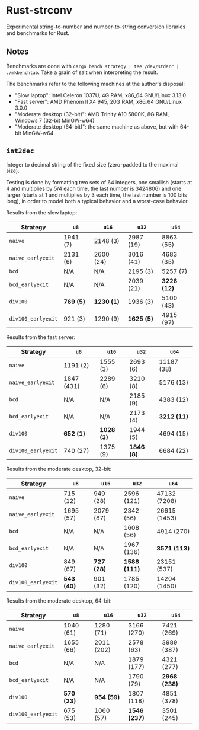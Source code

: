 # Rust-strconv

Experimental string-to-number and number-to-string conversion libraries and benchmarks for Rust.

## Notes

Benchmarks are done with `cargo bench strategy | tee /dev/stderr | ./mkbenchtab`.
Take a grain of salt when interpreting the result.

The benchmarks refer to the following machines at the author's disposal:

* "Slow laptop": Intel Celeron 1037U, 4G RAM, x86\_64 GNU/Linux 3.13.0
* "Fast server": AMD Phenom II X4 945, 20G RAM, x86\_64 GNU/Linux 3.0.0
* "Moderate desktop (32-bit)": AMD Trinity A10 5800K, 8G RAM, Windows 7 (32-bit MinGW-w64)
* "Moderate desktop (64-bit)": the same machine as above, but with 64-bit MinGW-w64

## `int2dec`

Integer to decimal string of the fixed size (zero-padded to the maximal size).

Testing is done by formatting two sets of 64 integers,
one smallish (starts at 4 and multiplies by 5/4 each time, the last number is 3424806) and
one larger (starts at 1 and multiplies by 3 each time, the last number is 100 bits long),
in order to model both a typical behavior and a worst-case behavior.

Results from the slow laptop:

Strategy | `u8` | `u16` | `u32` | `u64`
---------|------|-------|-------|------
`naive` | 1941 (7) | 2148 (3) | 2987 (19) | 8863 (55)
`naive_earlyexit` | 2131 (6) | 2600 (24) | 3016 (41) | 4683 (35)
`bcd` | N/A | N/A | 2195 (3) | 5257 (7)
`bcd_earlyexit` | N/A | N/A | 2039 (21) | **3226 (12)**
`div100` | **769 (5)** | **1230 (1)** | 1936 (3) | 5100 (43)
`div100_earlyexit` | 921 (3) | 1290 (9) | **1625 (5)** | 4915 (97)

Results from the fast server:

Strategy | `u8` | `u16` | `u32` | `u64`
---------|------|-------|-------|------
`naive` | 1191 (2) | 1555 (3) | 2693 (6) | 11187 (38)
`naive_earlyexit` | 1847 (431) | 2289 (6) | 3210 (8) | 5176 (13)
`bcd` | N/A | N/A | 2185 (9) | 4383 (12)
`bcd_earlyexit` | N/A | N/A | 2173 (4) | **3212 (11)**
`div100` | **652 (1)** | **1028 (3)** | 1944 (5) | 4694 (15)
`div100_earlyexit` | 740 (27) | 1375 (9) | **1846 (8)** | 6684 (22)

Results from the moderate desktop, 32-bit:

Strategy | `u8` | `u16` | `u32` | `u64`
---------|------|-------|-------|------
`naive` | 715 (12) | 949 (28) | 2596 (121) | 47132 (7208)
`naive_earlyexit` | 1695 (57) | 2079 (87) | 2342 (56) | 26615 (1453)
`bcd` | N/A | N/A | 1608 (56) | 4914 (270)
`bcd_earlyexit` | N/A | N/A | 1967 (136) | **3571 (113)**
`div100` | 849 (67) | **727 (28)** | **1588 (111)** | 23151 (537)
`div100_earlyexit` | **543 (40)** | 901 (32) | 1785 (120) | 14204 (1450)

Results from the moderate desktop, 64-bit:

Strategy | `u8` | `u16` | `u32` | `u64`
---------|------|-------|-------|------
`naive` | 1040 (61) | 1280 (71) | 3166 (270) | 7421 (269)
`naive_earlyexit` | 1655 (66) | 2011 (202) | 2578 (63) | 3989 (387)
`bcd` | N/A | N/A | 1879 (177) | 4321 (277)
`bcd_earlyexit` | N/A | N/A | 1790 (79) | **2968 (238)**
`div100` | **570 (23)** | **954 (59)** | 1807 (118) | 4851 (378)
`div100_earlyexit` | 675 (53) | 1060 (57) | **1546 (237)** | 3501 (245)

